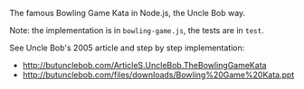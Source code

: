 
The famous Bowling Game Kata in Node.js, the Uncle Bob way.

Note: the implementation is in `bowling-game.js`, the tests are in `test`.

See Uncle Bob's 2005 article and step by step implementation:

- <http://butunclebob.com/ArticleS.UncleBob.TheBowlingGameKata>
- <http://butunclebob.com/files/downloads/Bowling%20Game%20Kata.ppt>
